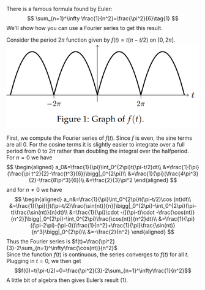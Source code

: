 There is a famous formula found by Euler:
$$
\sum_{n=1}^\infty \frac{1}{n^2}=\frac{\pi^2}{6}\tag{1}
$$
We'll show how you can use a Fourier series to get this result.

Consider the period $2\pi$ function given by $f(t)=t(\pi-t/2)$ on $[0,2\pi]$.
![](pic230701.png)

First, we compute the Fourier series of $f(t)$. Since $f$ is even, the sine terms are all 0. For the cosine terms it is slightly easier to integrate over a full period from 0 to $2\pi$ rather than doubling the integral over the halfperiod.  
For $n = 0$ we have
$$
\begin{aligned}
a_0&=\frac{1}{\pi}\int_0^{2\pi}t(\pi-t/2)dt\\
&=\frac{1}{\pi}(\frac{\pi t^2}{2}-\frac{t^3}{6})\bigg|_0^{2\pi}\\
&=\frac{1}{\pi}(\frac{4\pi^3}{2}-\frac{8\pi^3}{6})\\
&=\frac{2}{3}\pi^2
\end{aligned}
$$
and for $n\neq 0$ we have
$$
\begin{aligned}
a_n&=\frac{1}{\pi}\int_0^{2\pi}t(\pi-t/2)\cos (nt)dt\\
&=\frac{1}{\pi}([t(\pi-t/2)\frac{\sin(nt)}{n}]\bigg|_0^{2\pi}-\int_0^{2\pi}(\pi-t)\frac{\sin(nt)}{n}dt)\\
&=\frac{1}{\pi}\cdot -([(\pi-t)\cdot -\frac{\cos(nt)}{n^2}]\bigg|_0^{2\pi}-\int_0^{2\pi}\frac{\cos(nt)}{n^2}dt)\\
&=\frac{1}{\pi}((\pi-2\pi)-(\pi-0))\frac{1}{n^2}+\frac{1}{\pi}\frac{\sin(nt)}{n^3}\bigg|_0^{2\pi}\\
&=-\frac{2}{n^2}
\end{aligned}
$$
Thus the Fourier series is $f(t)=\frac{\pi^2}{3}-2\sum_{n=1}^\infty\frac{\cos(nt)}{n^2}$  
Since the function $f(t)$ is continuous, the series converges to $f(t)$ for all $t$.  
Plugging in $t = 0$, we then get
$$f(0)=t(\pi-t/2)=0=\frac{\pi^2}{3}-2\sum_{n=1}^\infty\frac{1}{n^2}$$
A little bit of algebra then gives Euler’s result $(1)$.
